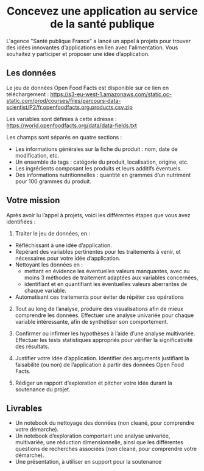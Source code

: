 <h1 align="center">Concevez une application au service de la santé publique</h1>

L'agence "Santé publique France" a lancé un appel à projets pour trouver des idées innovantes d’applications en lien avec l'alimentation. Vous souhaitez y participer et proposer une idée d’application.

<h2 align="left">Les données</h2>

Le jeu de données Open Food Facts est disponible sur ce lien en téléchargement : https://s3-eu-west-1.amazonaws.com/static.oc-static.com/prod/courses/files/parcours-data-scientist/P2/fr.openfoodfacts.org.products.csv.zip

Les variables sont définies à cette adresse : https://world.openfoodfacts.org/data/data-fields.txt

Les champs sont séparés en quatre sections :

- Les informations générales sur la fiche du produit : nom, date de modification, etc.
- Un ensemble de tags : catégorie du produit, localisation, origine, etc.
- Les ingrédients composant les produits et leurs additifs éventuels.
- Des informations nutritionnelles : quantité en grammes d’un nutriment pour 100 grammes du produit.

<h2 align="left">Votre mission</h2>

Après avoir lu l’appel à projets, voici les différentes étapes que vous avez identifiées :

1. Traiter le jeu de données, en :

- Réfléchissant à une idée d’application.
- Repérant des variables pertinentes pour les traitements à venir, et nécessaires pour votre idée d’application.
- Nettoyant les données en :
    - mettant en évidence les éventuelles valeurs manquantes, avec au moins 3 méthodes de traitement adaptées aux variables concernées,
    - identifiant et en quantifiant les éventuelles valeurs aberrantes de chaque variable.
- Automatisant ces traitements pour éviter de répéter ces opérations

2. Tout au long de l’analyse, produire des visualisations afin de mieux comprendre les données. Effectuer une analyse univariée pour chaque variable intéressante, afin de synthétiser son comportement.

3. Confirmer ou infirmer les hypothèses à l’aide d’une analyse multivariée. Effectuer les tests statistiques appropriés pour vérifier la significativité des résultats.

4. Justifier votre idée d’application. Identifier des arguments justifiant la faisabilité (ou non) de l’application à partir des données Open Food Facts.

5. Rédiger un rapport d’exploration et pitcher votre idée durant la soutenance du projet.

<h2 align="left">Livrables</h2>

- Un notebook du nettoyage des données (non cleané, pour comprendre votre démarche). 
- Un notebook d’exploration comportant une analyse univariée, multivariée, une réduction dimensionnelle, ainsi que les différentes questions de recherches associées (non cleané, pour comprendre votre démarche).
- Une présentation, à utiliser en support pour la soutenance


